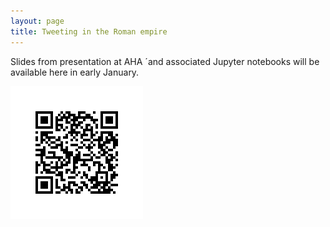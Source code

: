 ```yaml
---
layout: page
title: Tweeting in the Roman empire
---
```


Slides from presentation at AHA ´and associated Jupyter notebooks will be available here in early January.

![QR code](./imgs/aha.png)
